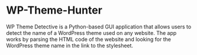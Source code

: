 # WP-Theme-Hunter
WP Theme Detective is a Python-based GUI application that allows users to detect the name of a WordPress theme used on any website. The app works by parsing the HTML code of the website and looking for the WordPress theme name in the link to the stylesheet.
